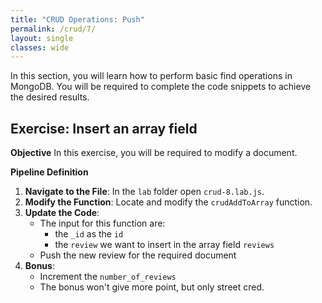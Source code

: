```yaml
---
title: "CRUD Operations: Push"
permalink: /crud/7/
layout: single
classes: wide
---
```


In this section, you will learn how to perform basic find operations in MongoDB. You will be required to complete the code snippets to achieve the desired results.

## Exercise: Insert an array field

**Objective** 
In this exercise, you will be required to modify a document.

**Pipeline Definition**  

1. **Navigate to the File**: In the `lab` folder open `crud-8.lab.js`.
2. **Modify the Function**: Locate and modify the `crudAddToArray` function.
3. **Update the Code**:
    - The input for this function are:
        - the `_id` as the `id`
        - the `review` we want to insert in the array field `reviews`
    - Push the new review for the required document
4. **Bonus**:
    - Increment the `number_of_reviews`
    - The bonus won't give more point, but only street cred.
